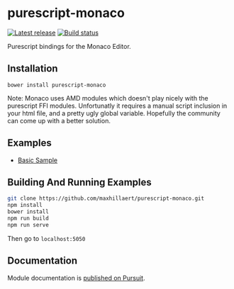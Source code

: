# purescript-monaco

[![Latest release](http://img.shields.io/github/release/purescript/purescript-monaco.svg)](https://github.com/maxhillaert/purescript-monaco/releases)
[![Build status](https://travis-ci.org/purescript/purescript-foreign.svg?branch=master)](https://travis-ci.org/maxhillaert/purescript-monaco)

Purescript bindings for the Monaco Editor.

## Installation

```
bower install purescript-monaco
```

Note: Monaco uses AMD modules which doesn't play nicely with the purescript FFI modules.  Unfortunatly it requires a manual
script inclusion in your html file, and a pretty ugly global variable. Hopefully the community can come up with a better solution.

## Examples

- [Basic Sample](example/src/EditorBasic.purs)

## Building And Running Examples

```bash
git clone https://github.com/maxhillaert/purescript-monaco.git
npm install
bower install
npm run build
npm run serve
```

Then go to `localhost:5050`


## Documentation

Module documentation is [published on Pursuit](http://pursuit.purescript.org/packages/purescript-foreign).
